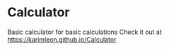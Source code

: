 # Calculator
Basic calculator for basic calculations
Check it out at https://karimleon.github.io/Calculator

